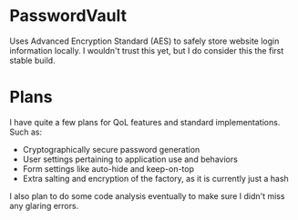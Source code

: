 # PasswordVault
Uses Advanced Encryption Standard (AES) to safely store website login information locally. I wouldn't trust this yet, but I do consider this the first stable build.

# Plans
I have quite a few plans for QoL features and standard implementations. 
Such as:
   - Cryptographically secure password generation
   - User settings pertaining to application use and behaviors
   - Form settings like auto-hide and keep-on-top
   - Extra salting and encryption of the factory, as it is currently just a hash

I also plan to do some code analysis eventually to make sure I didn't miss any glaring errors.
